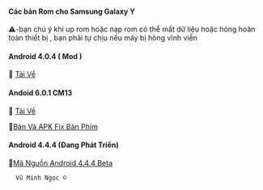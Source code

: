#### Các bản Rom cho Samsung Galaxy Y 

  ⚠️-bạn chú ý khi up rom hoặc nạp rom có thể mất dữ liệu hoặc hỏng hoàn toàn thiết bị , bạn phải tự chịu nếu máy bị hỏng vĩnh viễn 

#### Android 4.0.4 ( Mod )

💽 [Tải Về](https://terabox.com/s/15p9pYCjx4GVK_xp8RRWlbg)

#### Andoid 6.0.1 CM13

💽 [Tải Về](https://drive.google.com/file/d/1t3ssXXfngQcFpdiMRFCTI8pWfoRusPLj/view)

💽[Bản Vá APK Fix Bàn Phím](https://drive.google.com/file/d/1_gN48nPtbp2zHGmnYbF4ogehLJjfD3-x/view)

#### Android 4.4.4 (Đang Phát Triển)

 📖[Mã Nguồn Android 4.4.4 Beta](https://github.com/androidarmv6/android_kernel_samsung_bcm21553-common)



      Vũ Minh Ngọc ©
